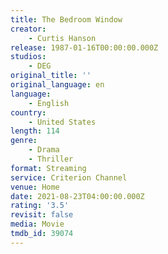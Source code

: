 ```yaml
---
title: The Bedroom Window
creator:
    - Curtis Hanson
release: 1987-01-16T00:00:00.000Z
studios:
    - DEG
original_title: ''
original_language: en
language:
    - English
country:
    - United States
length: 114
genre:
    - Drama
    - Thriller
format: Streaming
service: Criterion Channel
venue: Home
date: 2021-08-23T04:00:00.000Z
rating: '3.5'
revisit: false
media: Movie
tmdb_id: 39074
---
```



